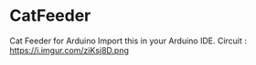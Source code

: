 # CatFeeder
Cat Feeder for Arduino
Import this in your Arduino IDE.
Circuit : https://i.imgur.com/ziKsj8D.png

